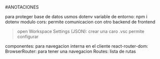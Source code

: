 #ANOTACIONES

para proteger base de datos usmos dotenv variable de entorno: npm i dotenv
modulo cors: permite comunicacion con otro backend de frontend
>open Workspace Settings (JSON): crear una caro .vsc permite configurar

componentes: para navegacion interna en el cliente
react-router-dom: 
BrowserRouter: para tener una navegacion
Routes: lista de rutas